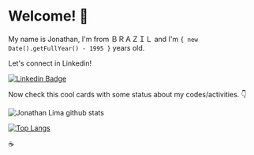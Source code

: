 # Welcome! 👋

My name is Jonathan, I'm from ＢＲＡＺＩＬ and I'm `{ new Date().getFullYear() - 1995 }`
years old.

Let's connect in Linkedin!
 
[![Linkedin Badge](https://img.shields.io/badge/-LinkedIn-blue?style=for-the-badge&logo=Linkedin&logoColor=white&link=https://www.linkedin.com/in/jonathan-ferreira-17a4a51a3/)](https://www.linkedin.com/in/jonathan-ferreira-17a4a51a3/)

Now check this cool cards with some status about my codes/activities. :point_down:

![Jonathan Lima github stats](https://github-readme-stats.vercel.app/api?username=JonathanLima25&theme=great-gatsby&count_private=true&show_icons=true)

[![Top Langs](https://github-readme-stats.vercel.app/api/top-langs/?username=JonathanLima25&theme=great-gatsby&layout=compact&langs_count=10)](https://github.com/JonathanLima25/github-readme-stats)


:coffee: